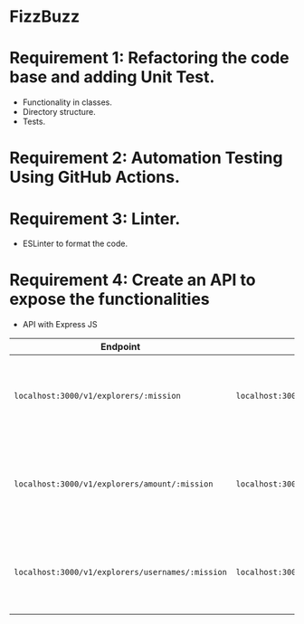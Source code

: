 # FizzBuzz

# Requirement 1: Refactoring the code base and adding Unit Test.
- Functionality in classes.
- Directory structure.
- Tests.
# Requirement 2: Automation Testing Using GitHub Actions.
# Requirement 3: Linter. 
- ESLinter to format the code.
# Requirement 4: Create an API to expose the functionalities

- API with Express JS

| Endpoint | Request | Response |
|---|---|---|
| `localhost:3000/v1/explorers/:mission` | `localhost:3000/v1/explorers/node` | Get the explorer list based in the mission you sent (node)  |
| `localhost:3000/v1/explorers/amount/:mission` | `localhost:3000/v1/explorers/amount/node` | Get the explorers quantity based in the mission you sent (node)  |
| `localhost:3000/v1/explorers/usernames/:mission` | `localhost:3000/v1/explorers/usernames/node` | Get the usernames list  based in the mission you sent (node) |


